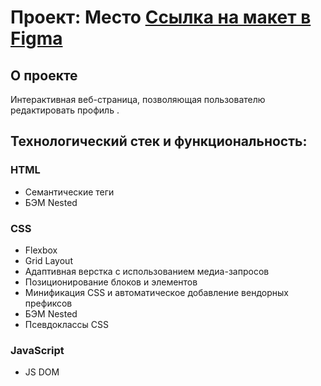 # Проект: Место [Ссылка на макет в Figma](https://www.figma.com/file/2cn9N9jSkmxD84oJik7xL7/JavaScript.-Sprint-4?node-id=0%3A1)

## О проекте
Интерактивная веб-страница, позволяющая пользователю редактировать профиль .

## Технологический стек и функциональность:
### HTML 
* Семантические теги
* БЭМ Nested
### CSS
* Flexbox
* Grid Layout
* Адаптивная верстка с использованием медиа-запросов
* Позиционирование блоков и элементов
* Минификация CSS и автоматическое добавление вендорных префиксов
* БЭМ Nested
* Псевдоклассы CSS
### JavaScript
* JS DOM
